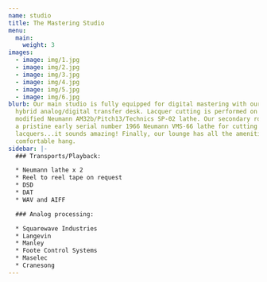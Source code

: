 ```yaml
---
name: studio
title: The Mastering Studio
menu:
  main:
    weight: 3
images:
  - image: img/1.jpg
  - image: img/2.jpg
  - image: img/3.jpg
  - image: img/4.jpg
  - image: img/5.jpg
  - image: img/6.jpg
blurb: Our main studio is fully equipped for digital mastering with our custom
  hybrid analog/digital transfer desk. Lacquer cutting is performed on our
  modified Neumann AM32b/Pitch13/Technics SP-02 lathe. Our secondary room hosts
  a pristine early serial number 1966 Neumann VMS-66 lathe for cutting
  lacquers...it sounds amazing! Finally, our lounge has all the amenities for a
  comfortable hang.
sidebar: |-
  ### Transports/Playback:

  * Neumann lathe x 2
  * Reel to reel tape on request
  * DSD
  * DAT
  * WAV and AIFF

  ### Analog processing:

  * Squarewave Industries
  * Langevin
  * Manley
  * Foote Control Systems
  * Maselec
  * Cranesong
---
```

